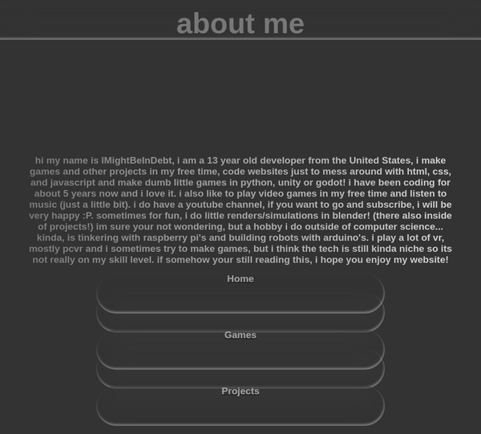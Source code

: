 <!DOCTYPE html>
<html lang="en">
<head>
  <meta charset="UTF-8">
  <title>Home</title>
  <meta name="viewport" content="width=device-width, initial-scale=1">
  <link rel="preconnect" href="https://fonts.googleapis.com">
  <link rel="preconnect" href="https://fonts.gstatic.com" crossorigin>
  <link href="https://fonts.googleapis.com/css2?family=Inter:ital,opsz,wght@0,14..32,100..900;1,14..32,100..900&family=Sen&display=swap" rel="stylesheet">
  <link rel="icon" type="image/png" href="../rescources/favicon/favicon-96x96.png" sizes="96x96" />
  <link rel="icon" type="image/svg+xml" href="../rescources/favicon/favicon.svg" />
  <link rel="shortcut icon" href="../rescources/favicon/favicon.ico" />
  <link rel="apple-touch-icon" sizes="180x180" href="../rescources/favicon/apple-touch-icon.png" />
  <meta name="apple-mobile-web-app-title" content="IMightBeInDebt" />
  <link rel="manifest" href="../rescources/favicon/site.webmanifest" />
  <meta name="format-detection" content="all=no" />
  <style>
    body {
      background-image: url('../../backrounds/5.jpg');
      height: 100vh;
      background-position: center center;
      background-repeat: no-repeat;
      background-size: 100% 100%;
      animation: floatBG 15s cubic-bezier(0.2, 0, 0.4, 1) infinite;
      background-color: #333;
      overflow: hidden;
      font-family: 'Inter', 'Sen', system-ui, -apple-system, 'Segoe UI', Roboto, 'Helvetica Neue', Arial, sans-serif;
      color: #fff;
      display: flex;
      flex-direction: column;
      align-items: center;
      justify-content: flex-start;
    }
@media (max-width: 1200px) {
    .liquid-glass, .liquid-glass-games, .liquid-glass-projects {
      width: 90vw !important;
      right: 5vw !important;
      top: auto !important;
      position: static !important;
      margin: 1rem auto !important;
      display: block !important;
      text-emphasis-color: rgba(172, 172, 172, 0.534) !important;
    }
    .font {
      font-size: 18vw !important;
    }
    header {
      font-size: 15vw !important;
      width: 140vw !important;
      right: 0 !important;
    }
  }
@media (max-width: 1024px) {
    .liquid-glass, .liquid-glass-games, .liquid-glass-projects {
      width: 95vw !important;
      height: 80px !important;
      font-size: 2vw !important;
      margin: 0.5rem auto !important;

    }
    .font {
      text-align: center;
      font-size: 6vw !important;
      color: rgba(172, 172, 172, 0.534);
      text-decoration: none !important;
    }
    header {
      font-size: 8vw !important;
      width: 120vw !important;
      right: 10 !important;
      height: auto !important;
    }
    footer {
      font-size: 2.05vw !important;
    }
    span {
      text-decoration: none !important;
      text-align: center !important;
    }
  }
@media (max-width: 700px) {
    .liquid-glass, .liquid-glass-games, .liquid-glass-projects {
      width: 98vw !important;
      height: 70px !important;
      font-size: 6vw !important;
      margin: 0.5rem auto !important;

    }
    .font {
      text-align: center;
      font-size: 14vw !important;
      color: rgba(172, 172, 172, 0.534);
      text-decoration: none !important;
    }
    header {
      font-size: 15vw !important;
      width: 100vw !important;
      right: 20 !important;
      height: auto !important;
    }
    footer {
      font-size: 4.5vw !important;
    }
  }
@media (max-width: 1366px) {
    .liquid-glass, .liquid-glass-games, .liquid-glass-projects {
      width: 80vw !important;
      right: 10vw !important;
      top: auto !important;
      position: static !important;
      margin: 1rem auto !important;
      display: block !important;
      text-emphasis-color: rgba(172, 172, 172, 0.534) !important;
    }
    .font {
      font-size: 12vw !important;
    }
    header {
      font-size: 8vw !important;
      width: 170vw !important;
      right: 0 !important;
    }
    footer {
      font-size: 1.3vw !important;
    }
}
@media (max-width: 1920px) {
    .liquid-glass, .liquid-glass-games, .liquid-glass-projects {
      width: 60vw !important;
      right: 20vw !important;
      top: auto !important;
      position: static !important;
      margin: 1rem auto !important;
      display: block !important;
      text-emphasis-color: rgba(172, 172, 172, 0.534) !important;
      text-decoration: none !important;
    }
    header {
      font-size: 6vw !important;
      width: 200vw !important;
      right: 0 !important;
    }
    footer {
      font-size: 2vw !important;
    }

}
  body {
    flex-direction: column !important;
    align-items: center !important;
    justify-content: flex-start !important;
    overflow-x: hidden !important;
  }

    @keyframes floatBG {
      0% {
        background-position: 0% 0%;
        background-size: 120% 120%;
      }
      50% {
        background-position: 16% 6%;
        background-size: 120% 120%;
      }
      100% {
        background-position: 0% 0%;
        background-size: 120% 120%;
      }
    }
  </style>
</head>
<body>
  <style>
    body {
      font-family: "Sen", sans-serif;
      font-optical-sizing: auto;
      font-weight: 640;
      font-style: bold;
      font-size: 90px;
      text-align: center;
      object-position: top;
      color: rgba(255, 255, 255, 0.342);    
    }
  </style>
<header>
    <style>
      header {
        font-family: "Sen", sans-serif;
        font-optical-sizing: auto;
        font-weight: 800;
        font-size: 90px;
        text-align: center;
        object-position: top;
        color: rgba(255, 255, 255, 0.342);
        backdrop-filter: blur(30px);
        box-shadow: (0px 8px 13px rgba(0, 0, 0, 0.25));
        box-shadow: inset 4px 5px 6px 0px rgba(255, 255, 255, 0.40);
        box-shadow: inset -1px -3px 4px 0px rgba(255, 255, 255, 0.40);  
        width: 3000px;
        height: 120px;
        position: relative;
        top: 0px;
        right: 0px;
      }
    </style>
    about me
  </b>
</header>
  <footer>
    <style>
      footer {
        font-family: "Sen", sans-serif;
        font-optical-sizing: auto;
        font-weight: 700;
        font-size: 22px;
        text-align: center;
        object-position: top;
        color: transparent;
        background-image: linear-gradient(to right, rgba(255, 255, 255, 0.342), rgba(255, 255, 255, 0.788));
        background-clip: text;
      }
    </style>
    <b>
      hi my name is IMightBeInDebt, i am a 13 year old developer from the United States, i make games and other projects in my free time, code websites just to mess around with html, css, and javascript and make dumb little games in python, unity or godot! i have been coding for about 5 years now and i love it. i also like to play video games in my free time and listen to music (just a little bit). i do have a youtube channel, if you want to go and subscribe, i will be very happy :P. sometimes for fun, i do little renders/simulations in blender! (there also inside of projects!) im sure your not wondering, but a hobby i do outside of computer science... kinda, is tinkering with raspberry pi's and building robots with arduino's. i play a lot of vr, mostly pcvr and i sometimes try to make games, but i think the tech is still kinda niche so its not really on my skill level. if somehow your still reading this, i hope you enjoy my website!
    </b>
  </footer>
</body>
<body>
  <a href="https://imightbeindebt.github.io">
    <audio id="click" preload="auto">
      <source src="../../sounds/hover.wav" type="audio/wav">
    </audio>
      <div class="liquid-glass">
        <span class="sen-uniquifier">Home</span>
        <style>
         .liquid-glass {
            color: rgba(255, 255, 255, 0.568);
            backdrop-filter: blur(30px);
            box-shadow: (0px 8px 13px rgba(0, 0, 0, 0.25));
            box-shadow: inset 4px 5px 6px 0px rgba(255, 255, 255, 0.40);
            box-shadow: inset -1px -3px 4px 0px rgba(255, 255, 255, 0.40);
            width: 500px;
            height: 100px;
            position: fixed;
            top: 1160px;
            right: 1030px;
            border-radius: 50px;
            opacity: 98%;
            size: 100%;
            transition: all 0.3s ease-in-out ;
            cursor: pointer;
            text-decoration: none !important;
            border-bottom-style: none;
          }
          .liquid-glass:hover {
            color: rgba(255, 255, 255, 0.788);
            backdrop-filter: blur(30px);
            box-shadow: (0px 8px 13px rgba(0, 0, 0, 0.25));
            box-shadow: inset 4px 5px 6px 0px rgba(255, 255, 255, 0.40);
            box-shadow: inset -1px -3px 4px 0px rgba(255, 255, 255, 0.40);  
            width: 500px;
            height: 100px;
            position: fixed;
            top: 1157px;
            right: 1030px;
            border-radius: 50px;
            opacity: 100%;
            transform: scale(1.01);
            text-decoration: none !important;
        }
        </style>
             <div class="liquid-glass"></div>
        <div class="font">
         <style>
        .font {
          font-family: "Sen", sans-serif;
          font-optical-sizing: auto;
          font-weight: 640;
          font-style: bold;
          font-size: 90px;
          text-align: center;
          object-position: top;
          color: rgba(255, 255, 255, 0.342);
          text-decoration: none !important;
        }
        .span {
          text-decoration: none !important;
          border-bottom-style: none;
          color: rgba(172, 172, 172, 0.534);
        }
         </style>
        </div>
      </div>
    <script>
      document.querySelectorAll('.liquid-glass, .liquid-glass-games, .liquid-glass-projects').forEach(function(el) {
        el.addEventListener('mouseenter', function() {
          var hoverSound = document.getElementById('click');
          if (hoverSound) {
            hoverSound.currentTime = 0;
            hoverSound.volume = 0.3;
            hoverSound.play();
          }
        });
      });
    </script>
  </a>  
  <a href="https://imightbeindebt.github.io/games">
    <div class="liquid-glass-games">
      <span class="sen-uniquifier">Games</span>
      <style>
         .liquid-glass-games {
            color: rgba(255, 255, 255, 0.568);
            backdrop-filter: blur(30px);
            box-shadow: (0px 8px 13px rgba(0, 0, 0, 0.25));
            box-shadow: inset 4px 5px 6px 0px rgba(255, 255, 255, 0.40);
            box-shadow: inset -1px -3px 4px 0px rgba(255, 255, 255, 0.40);
            width: 1000px;
            height: 100px;
            position: fixed;
            top: 1160px;
            right: 1545px;
            border-radius: 50px;
            opacity: 98%;
            size: 100%;
            transition: all 0.3s ease-in-out ;
            cursor: pointer;
          }
          .liquid-glass-games:hover {
            color: rgba(255, 255, 255, 0.788);
            backdrop-filter: blur(30px);
            box-shadow: (0px 8px 13px rgba(0, 0, 0, 0.25));
            box-shadow: inset 4px 5px 6px 0px rgba(255, 255, 255, 0.40);
            box-shadow: inset -1px -3px 4px 0px rgba(255, 255, 255, 0.40);
            width: 1000px;
            height: 100px;
            position: fixed;
            top: 1157px;
            right: 1545px;
            border-radius: 50px;
            opacity: 100%;
            transform: scale(1.01);
        }
       </style>
           <div class="liquid-glass-games"></div>
       <div class="font">
         <style>
        .font {
          font-family: "Sen", sans-serif;
          font-optical-sizing: auto;
          font-weight: 640;
          font-style: bold;
          font-size: 90px;
          text-align: center;
          object-position: top;
          color: rgba(255, 255, 255, 0.342)
        }
      </style>
      </div>
    <script>
      document.querySelectorAll('.liquid-glass, .liquid-glass-games, .liquid-glass-projects').forEach(function(el) {
        el.addEventListener('mouseenter', function() {
          var hoverSound = document.getElementById('click');
          if (hoverSound) {
            hoverSound.currentTime = 0;
            hoverSound.volume = 0.3;
            hoverSound.play();
          }
        });
      });
    </script>
    </div>
  </a>
  <a href="https://imightbeindebt.github.io/projects">
    <div class="liquid-glass-projects">
    <span class="sen-uniquifier">Projects</span>
      <style>
         .liquid-glass-projects {
            color: rgba(255, 255, 255, 0.568);
            backdrop-filter: blur(30px);
            box-shadow: (0px 8px 13px rgba(0, 0, 0, 0.25));
            box-shadow: inset 4px 5px 6px 0px rgba(255, 255, 255, 0.40);
            box-shadow: inset -1px -3px 4px 0px rgba(255, 255, 255, 0.40);
            width: 1000px;
            height: 100px;
            position: fixed;
            top: 1160px;
            right: 15px;
            border-radius: 50px;
            opacity: 98%;
            size: 100%;
            transition: all 0.3s ease-in-out ;
            cursor: pointer;
            
          }
          .liquid-glass-projects:hover {
            color: rgba(255, 255, 255, 0.788);
            backdrop-filter: blur(30px);
            box-shadow: (0px 8px 13px rgba(0, 0, 0, 0.25));
            box-shadow: inset 4px 5px 6px 0px rgba(255, 255, 255, 0.40);
            box-shadow: inset -1px -3px 4px 0px rgba(255, 255, 255, 0.40);
            width: 1000px;
            height: 100px;
            position: fixed;
            top: 1157px;
            right: 15px;
            border-radius: 50px;
            opacity: 100%;
            transform: scale(1.01);
        }
       </style>
       <div class="liquid-glass-projects"></div>
       <div class="font">
         <style>
        .font {
          font-family: "Sen", sans-serif;
          font-optical-sizing: auto;
          font-weight: 640;
          font-style: bold;
          font-size: 90px;
          text-align: center;
          object-position: top;
          color: rgba(255, 255, 255, 0.342)
        }
         </style>
    <script>
      document.querySelectorAll('.liquid-glass, .liquid-glass-games, .liquid-glass-projects').forEach(function(el) {
        el.addEventListener('mouseenter', function() {
          var hoverSound = document.getElementById('click');
          if (hoverSound) {
            hoverSound.currentTime = 0;
            hoverSound.volume = 0.3;
            hoverSound.play();
          }
        });
      });
    </script>
      </div>
    </div>
  </a>
</body>
<script>
var overscroll = function(el) {
  el.addEventListener('touchstart', function() {
    var top = el.scrollTop
      , totalScroll = el.scrollHeight
      , currentScroll = top + el.offsetHeight
    if(top === 0) {
      el.scrollTop = 1
    } else if(currentScroll === totalScroll) {
      el.scrollTop = top - 1
    }
  })

  el.addEventListener('touchmove', function(evt) {
    if(el.offsetHeight < el.scrollHeight)
      evt._isScroller = true
  })
}

overscroll(document.querySelector('.scroll'));

document.body.addEventListener('touchmove', function(evt) {
  if(!evt._isScroller) {
    evt.preventDefault()
  }
})
</script>
</html>